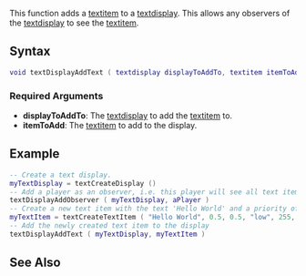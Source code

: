This function adds a [textitem](/textitem.md "wikilink") to a [textdisplay](/textdisplay.md "wikilink"). This allows any observers of the [textdisplay](/textdisplay.md "wikilink") to see the [textitem](/textitem.md "wikilink").

Syntax
------

``` lua
void textDisplayAddText ( textdisplay displayToAddTo, textitem itemToAdd )
```

### Required Arguments

-   **displayToAddTo**: The [textdisplay](/textdisplay.md "wikilink") to add the [textitem](/textitem.md "wikilink") to.
-   **itemToAdd**: The [textitem](/textitem.md "wikilink") to add to the display.

Example
-------

``` lua
-- Create a text display.
myTextDisplay = textCreateDisplay ()
-- Add a player as an observer, i.e. this player will see all text items that are on this display
textDisplayAddObserver ( myTextDisplay, aPlayer )
-- Create a new text item with the text 'Hello World' and a priority of 'low' and colored red.
myTextItem = textCreateTextItem ( "Hello World", 0.5, 0.5, "low", 255, 0, 0, 0, 1.0 )
-- Add the newly created text item to the display
textDisplayAddText ( myTextDisplay, myTextItem )
```

See Also
--------
